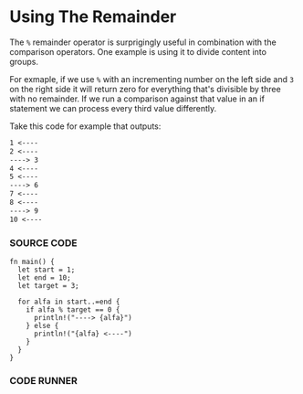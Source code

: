 # Using The Remainder

The `%` remainder operator is surprigingly useful
in combination with the comparison operators. One
example is using it to divide content into
groups.

For exmaple, if we use `%` with an incrementing
number on the left side and `3` on the right side
it will return zero for everything that's
divisible by three with no remainder. If we
run a comparison against that value in an
if statement we can process every third value
differently.

Take this code for example that outputs:

```txt
1 <----
2 <----
----> 3
4 <----
5 <----
----> 6
7 <----
8 <----
----> 9
10 <----
```

### SOURCE CODE

```rust,noplayground, EXAMPLE1
fn main() {
  let start = 1;
  let end = 10;
  let target = 3;

  for alfa in start..=end {
    if alfa % target == 0 {
      println!("----> {alfa}")
    } else {
      println!("{alfa} <----")
    }
  }
}
```

### CODE RUNNER

```rust, editable, CODE1

```
